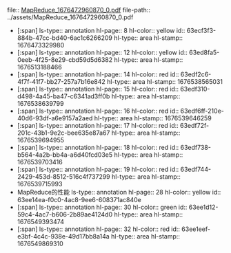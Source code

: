 file:: [MapReduce_1676472960870_0.pdf](../assets/MapReduce_1676472960870_0.pdf)
file-path:: ../assets/MapReduce_1676472960870_0.pdf

- [:span]
  ls-type:: annotation
  hl-page:: 8
  hl-color:: yellow
  id:: 63ecf3f3-884b-47cc-bd40-6ac1c6266209
  hl-type:: area
  hl-stamp:: 1676473329980
- [:span]
  ls-type:: annotation
  hl-page:: 12
  hl-color:: yellow
  id:: 63ed8fa5-0eeb-4f25-8e29-cbd59d5d6382
  hl-type:: area
  hl-stamp:: 1676513188466
- [:span]
  ls-type:: annotation
  hl-page:: 14
  hl-color:: red
  id:: 63edf2c6-4f7f-41f7-bb27-257a7b16e842
  hl-type:: area
  hl-stamp:: 1676538565031
- [:span]
  ls-type:: annotation
  hl-page:: 15
  hl-color:: red
  id:: 63edf310-d498-4a45-ba47-c6341ad3ff0b
  hl-type:: area
  hl-stamp:: 1676538639799
- [:span]
  ls-type:: annotation
  hl-page:: 16
  hl-color:: red
  id:: 63edf6ff-210e-40d6-93df-a6e9157a2aed
  hl-type:: area
  hl-stamp:: 1676539646259
- [:span]
  ls-type:: annotation
  hl-page:: 17
  hl-color:: red
  id:: 63edf72f-201c-43b1-9e2c-bee635e87a67
  hl-type:: area
  hl-stamp:: 1676539694955
- [:span]
  ls-type:: annotation
  hl-page:: 18
  hl-color:: red
  id:: 63edf738-b564-4a2b-bb4a-a6d40fcd03e5
  hl-type:: area
  hl-stamp:: 1676539703416
- [:span]
  ls-type:: annotation
  hl-page:: 19
  hl-color:: red
  id:: 63edf744-2429-453d-8512-516c4f737299
  hl-type:: area
  hl-stamp:: 1676539715993
- MapReduce的性能
  ls-type:: annotation
  hl-page:: 28
  hl-color:: yellow
  id:: 63ee14ea-f0c0-4ac8-9ee6-608371ac840e
- [:span]
  ls-type:: annotation
  hl-page:: 30
  hl-color:: green
  id:: 63ee1d12-59c4-4ac7-b606-2b89ae4124d0
  hl-type:: area
  hl-stamp:: 1676549393474
- [:span]
  ls-type:: annotation
  hl-page:: 32
  hl-color:: red
  id:: 63ee1eef-e3bf-4c4c-938e-49d17bb8a14a
  hl-type:: area
  hl-stamp:: 1676549869310